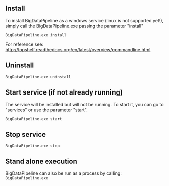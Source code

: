 ## Install
To install BigDataPipeline as a windows service (linux is not supported yet!), simply call the BigDataPipeline.exe passing the parameter "install"

`
BigDataPipeline.exe install
`

For reference see: http://topshelf.readthedocs.org/en/latest/overview/commandline.html

## Uninstall
`
BigDataPipeline.exe uninstall
`

## Start service (if not already running)
The service will be installed but will not be running. To start it, you can go to "services" or use the parameter "start".

`
BigDataPipeline.exe start
`

## Stop service

`
BigDataPipeline.exe stop
`

## Stand alone execution

BigDataPipeline can also be run as a process by calling:
`
BigDataPipeline.exe
`
